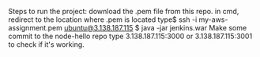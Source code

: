Steps to run the project:
download the .pem file from this repo.
in cmd, redirect to the location where .pem is located
type$ ssh -i my-aws-assignment.pem ubuntu@3.138.187.115
$ java -jar jenkins.war
Make some commit to the node-hello repo
type 3.138.187.115:3000 or 3.138.187.115:3001 to check if it's working.
